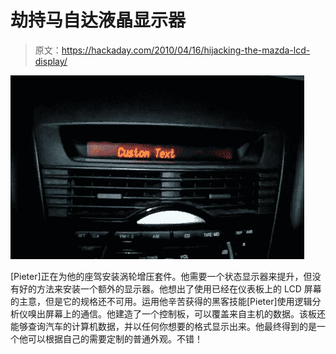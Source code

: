 # 劫持马自达液晶显示器

> 原文：<https://hackaday.com/2010/04/16/hijacking-the-mazda-lcd-display/>

![](img/1fd82b8002316b8faba0885219a75e00.png "hijacking-mazda-lcd-display")

[Pieter]正在为他的座驾安装涡轮增压套件。他需要一个状态显示器来提升，但没有好的方法来安装一个额外的显示器。他想出了使用已经在仪表板上的 LCD 屏幕的主意，但是它的规格还不可用。运用他辛苦获得的黑客技能[Pieter]使用逻辑分析仪嗅出屏幕上的通信。他建造了一个控制板，可以覆盖来自主机的数据。该板还能够查询汽车的计算机数据，并以任何你想要的格式显示出来。他最终得到的是一个他可以根据自己的需要定制的普通外观。不错！